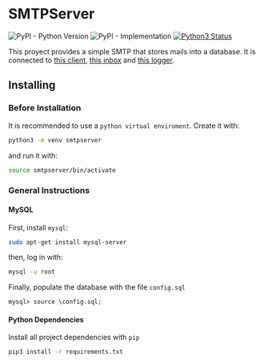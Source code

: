 # SMTPServer
 ![PyPI - Python Version](https://img.shields.io/pypi/pyversions/Django.svg) ![PyPI - Implementation](https://img.shields.io/pypi/implementation/Django.svg) [![Python3 Status](https://caniusepython3.com/project/django-firebird.png)](https://caniusepython3.com/project/django-firebird)

This proyect provides a simple SMTP that stores mails into a database. It is connected to [this client](https://github.com/AlvaroSanchezTortola/SMTPClient), [this inbox](https://github.com/AlvaroSanchezTortola/SMTPReader) and [this logger](https://github.com/AlvaroSanchezTortola/SMTPLogger). 

## Installing
### Before Installation
It is recommended to use a `python virtual enviroment`. Create it with:
``` sh
python3 -m venv smtpserver
```
and run it with:
``` sh
source smtpserver/bin/activate
```
### General Instructions
#### MySQL
First, install `mysql`:
``` sh
sudo apt-get install mysql-server
```
then, log in with:
``` sh
mysql -u root
```
Finally, populate the database with the file `config.sql`
``` mysql
mysql> source \config.sql;
```
#### Python Dependencies
Install all project dependencies with `pip`
``` sh
pip3 install -r requirements.txt 
```
